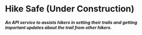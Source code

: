 # Hike Safe (Under Construction)
##### An API service to assists hikers in setting their trails and getting important updates about the trail from other hikers.
